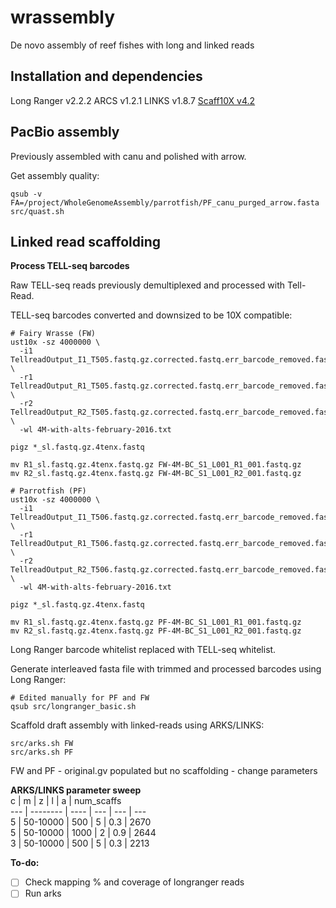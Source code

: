 # wrassembly
De novo assembly of reef fishes with long and linked reads

## Installation and dependencies

Long Ranger v2.2.2
ARCS v1.2.1
LINKS v1.8.7
[Scaff10X v4.2](https://github.com/fredjaya/Scaff10X/commit/7e8e77e6ebe4be5bb4c4e22a58010ba48d7d2a39)

## PacBio assembly

Previously assembled with canu and polished with arrow.

Get assembly quality:
```
qsub -v FA=/project/WholeGenomeAssembly/parrotfish/PF_canu_purged_arrow.fasta src/quast.sh
```

## Linked read scaffolding  

**Process TELL-seq barcodes**

Raw TELL-seq reads previously demultiplexed and processed with Tell-Read.

TELL-seq barcodes converted and downsized to be 10X compatible:
```
# Fairy Wrasse (FW)
ust10x -sz 4000000 \
  -i1 TellreadOutput_I1_T505.fastq.gz.corrected.fastq.err_barcode_removed.fastq.gz \
  -r1 TellreadOutput_R1_T505.fastq.gz.corrected.fastq.err_barcode_removed.fastq.gz \
  -r2 TellreadOutput_R2_T505.fastq.gz.corrected.fastq.err_barcode_removed.fastq.gz \
  -wl 4M-with-alts-february-2016.txt

pigz *_sl.fastq.gz.4tenx.fastq

mv R1_sl.fastq.gz.4tenx.fastq.gz FW-4M-BC_S1_L001_R1_001.fastq.gz
mv R2_sl.fastq.gz.4tenx.fastq.gz FW-4M-BC_S1_L001_R2_001.fastq.gz
```

```
# Parrotfish (PF)
ust10x -sz 4000000 \
  -i1 TellreadOutput_I1_T506.fastq.gz.corrected.fastq.err_barcode_removed.fastq.gz \
  -r1 TellreadOutput_R1_T506.fastq.gz.corrected.fastq.err_barcode_removed.fastq.gz \
  -r2 TellreadOutput_R2_T506.fastq.gz.corrected.fastq.err_barcode_removed.fastq.gz \
  -wl 4M-with-alts-february-2016.txt

pigz *_sl.fastq.gz.4tenx.fastq

mv R1_sl.fastq.gz.4tenx.fastq.gz PF-4M-BC_S1_L001_R1_001.fastq.gz
mv R2_sl.fastq.gz.4tenx.fastq.gz PF-4M-BC_S1_L001_R2_001.fastq.gz
```

Long Ranger barcode whitelist replaced with TELL-seq whitelist.

Generate interleaved fasta file with trimmed and processed barcodes using Long Ranger:
```
# Edited manually for PF and FW
qsub src/longranger_basic.sh
```

Scaffold draft assembly with linked-reads using ARKS/LINKS:
```
src/arks.sh FW
src/arks.sh PF
```

FW and PF - original.gv populated but no scaffolding - change parameters

**ARKS/LINKS parameter sweep**  
c   | m        | z    | l   | a   | num_scaffs  
--- | -------- | ---- | --- | --- | ---  
5   | 50-10000 | 500  | 5   | 0.3 | 2670  
5   | 50-10000 | 1000 | 2   | 0.9 | 2644  
3   | 50-10000 | 500  | 5   | 0.3 | 2213
 

**To-do:**
- [ ] Check mapping % and coverage of longranger reads
- [ ] Run arks
